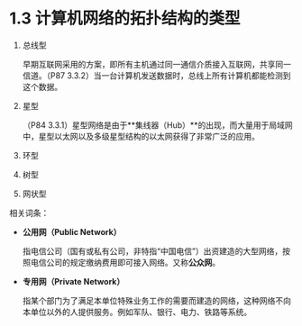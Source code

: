 # 1.3 计算机网络的拓扑结构的类型

1. 总线型

   早期互联网采用的方案，即所有主机通过同一通信介质接入互联网，共享同一信道。（P87 3.3.2）当一台计算机发送数据时，总线上所有计算机都能检测到这个数据。

2. 星型

   （P84 3.3.1）星型网络是由于**集线器（Hub）**的出现，而大量用于局域网中，星型以太网以及多级星型结构的以太网获得了非常广泛的应用。

3. 环型

4. 树型

5. 网状型

相关词条：

+ **公用网（Public Network）**

  指电信公司（国有或私有公司，非特指“中国电信”）出资建造的大型网络，按照电信公司的规定缴纳费用即可接入网络。又称**公众网**。

+ **专用网（Private Network）**

  指某个部门为了满足本单位特殊业务工作的需要而建造的网络，这种网络不向本单位以外的人提供服务。例如军队、银行、电力、铁路等系统。